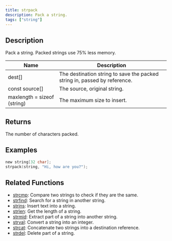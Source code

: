 ```yaml
---
title: strpack
description: Pack a string.
tags: ["string"]
---
```


<LowercaseNote />

## Description

Pack a string. Packed strings use 75% less memory.

| Name                        | Description                                                               |
| --------------------------- | ------------------------------------------------------------------------- |
| dest[]                      | The destination string to save the packed string in, passed by reference. |
| const source[]              | The source, original string.                                              |
| maxlength = sizeof (string) | The maximum size to insert.                                               |

## Returns

The number of characters packed.

## Examples

```c
new string[32 char];
strpack(string, "Hi, how are you?");
```

## Related Functions

- [strcmp](strcmp): Compare two strings to check if they are the same.
- [strfind](strfind): Search for a string in another string.
- [strins](strins): Insert text into a string.
- [strlen](strlen): Get the length of a string.
- [strmid](strmid): Extract part of a string into another string.
- [strval](strval): Convert a string into an integer.
- [strcat](strcat): Concatenate two strings into a destination reference.
- [strdel](strdel): Delete part of a string.

